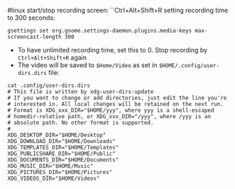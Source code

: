 #linux 
start/stop recording screen: ``Ctrl+Alt+Shift+R
setting recording time to 300 seconds:
```shell
gsettings set org.gnome.settings-daemon.plugins.media-keys max-screencast-length 300
```
- To have unlimited recording time, set this to 0. Stop recording by `Ctrl+Alt+Shift+R` again
- The video will be saved to `$Home/Video` as set in `$HOME/.config/user-dirs.dirs` file:
```shell
cat .config/user-dirs.dirs 
# This file is written by xdg-user-dirs-update
# If you want to change or add directories, just edit the line you're
# interested in. All local changes will be retained on the next run.
# Format is XDG_xxx_DIR="$HOME/yyy", where yyy is a shell-escaped
# homedir-relative path, or XDG_xxx_DIR="/yyy", where /yyy is an
# absolute path. No other format is supported.
# 
XDG_DESKTOP_DIR="$HOME/Desktop"
XDG_DOWNLOAD_DIR="$HOME/Downloads"
XDG_TEMPLATES_DIR="$HOME/Templates"
XDG_PUBLICSHARE_DIR="$HOME/Public"
XDG_DOCUMENTS_DIR="$HOME/Documents"
XDG_MUSIC_DIR="$HOME/Music"
XDG_PICTURES_DIR="$HOME/Pictures"
XDG_VIDEOS_DIR="$HOME/Videos"
```

